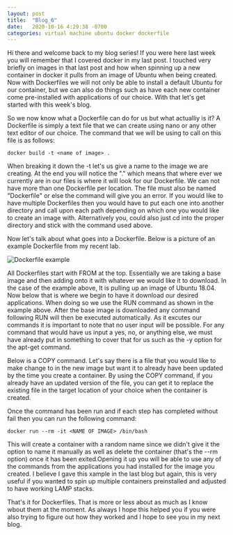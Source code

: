 ```yaml
---
layout: post
title:  "Blog_6"
date:   2020-10-16 4:29:38 -0700
categories: virtual machine ubuntu docker dockerfile
---
```

Hi there and welcome back to my blog series! If you were here last week you will remember that I covered
docker in my last post. I touched very briefly on images in that last post and how when spinning up a new
container in docker it pulls from an image of Ubuntu when being created. Now with Dockerfiles we will not
only be able to install a default Ubuntu for our container, but we can also do things such as have each
new container come pre-installed with applications of our choice. With that let's get started with this
week's blog.

So we now know what a Dockerfile can do for us but what actualliy is it? A Dockerfile is simply a text
file that we can create using nano or any other text editor of our choice. The command that we will be
using to call on this file is as follows:
```
docker build -t <name of image> .
```
When breaking it down the -t let's us give a name to the image we are creating. At the end you will notice
the "." which means that where ever we currently are in our files is where it will look for our
Dockerfile. We can not have more than one Dockerfile per location. The file must also be named
"Dockerfile" or else the command will give you an error. If you would like to have multiple Dockerfiles
then you would have to put each one into another directory and call upon each path depending on which one
you would like to create an image with. Alternatively you, could also just cd into the proper directory
and stick with the command used above.

Now let's talk about what goes into a Dockerfile. Below is a picture of an example Dockerfile from my
recent lab.

![Dockerfile example](https://i.imgur.com/ZIsKh5V.png)

All Dockerfiles start with FROM at the top. Essentially we are taking a base image and then adding onto
it with whatever we would like it to download. In the case of the example above, It is pulling up an image
of Ubuntu 18.04. Now below that is where we begin to have it download our desired applications. When doing
so we use the RUN command as shown in the example above. After the base image is downloaded any command 
following RUN will then be executed automatically. As it excutes our commands it is important to note
that no user input will be possible. For any command that would have us input a yes, no, or anything else,
we must have already put in something to cover that for us such as the -y option for the apt-get command.

Below is a COPY command. Let's say there is a file that you would like to make change to in the new image
but want it to already have been updated by the time you create a container. By using the COPY command, if
you already have an updated version of the file, you can get it to replace the existing file in the target
location of your choice when the container is created.

Once the command has been run and if each step has completed without fail then you can run the following
command:
```
docker run --rm -it <NAME OF IMAGE> /bin/bash
```
This will create a container with a random name since we didn't give it the option to name it manually as
well as delete the container (that's the --rm option) once it has been exited.Opening it up you will be
able to use any of the commands from the applications you had installed for the image you created. I
believe I gave this xample in the last blog but again, this is very useful if you wanted to spin up
multiple containers preinstalled and adjusted to have working LAMP stacks.

That's it for Dockerfiles. That is more or less about as much as I know wbout them at the moment. As
always I hope this helped you if you were also trying to figure out how they worked and I hope to see you
in my next blog.
